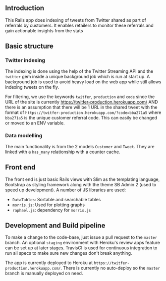 ## Introduction
This Rails app does indexing of tweets from Twitter shared as part of referrals by customers. It enables retailers to monitor these referrals and gain actionable insights from the stats

## Basic structure

### Twitter indexing
The indexing is done using the help of the Twitter Streaming API and the `twitter` gem inside a unique background job which is run at start up. A background job is used to avoid heavy load on the web app while still allows indexing tweets on the fly.

For filtering, we use the keywords `twitfer`, `production` and `code` since the URL of the site is currently https://twitfer-production.herokuapp.com/ AND there is an assumption that there will be 1 URL in the shared tweet with the format of `https://twitfer-production.herokuapp.com/?code=bba271a5` where `bba271a5` is the unique customer referral code. This can easily be changed or moved to an ENV variable.

### Data modelling
The main functionality is from the 2 models `Customer` and `Tweet`. They are linked with a `has_many` relationship with a counter cache.

## Front end
The front end is just basic Rails views with Slim as the templating language, Bootstrap as styling framework along with the theme SB Admin 2 (used to speed up development). A number of JS libraries are used:

- `DataTables`: Sortable and searchable tables
- `morris.js`: Used for plotting graphs
- `raphael.js`: dependency for `morris.js`

## Development and Build pipeline
To make a change to the code-base, just issue a pull request to the `master` branch. An optional `staging` environment with Heroku's review apps feature can be set up at later stages. TravisCI is used for continuous integration to run all specs to make sure new changes don't break anything.

The app is currently deployed to Heroku at `https://twitfer-production.herokuapp.com/`. There is currently no auto-deploy so the `master` branch is manually deployed on need.

